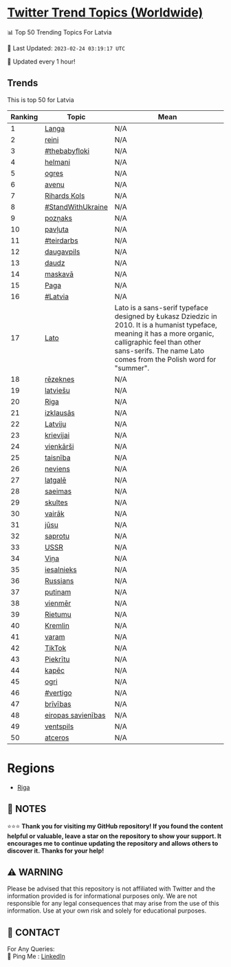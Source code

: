 [Twitter Trend Topics (Worldwide)](https://github.com/ErcinDedeoglu/Twitter-Trend-Topics)
==========


📊 Top 50 Trending Topics For Latvia

📆 Last Updated: `2023-02-24 03:19:17 UTC`

🔧 Updated every 1 hour!


## Trends

This is top 50 for Latvia

| Ranking | Topic | Mean |
| ------- | ------------ | ------------ |
| 1 | [Langa](http://twitter.com/search?q=Langa) | N/A |
| 2 | [reini](http://twitter.com/search?q=reini) | N/A |
| 3 | [#thebabyfloki](http://twitter.com/search?q=%23thebabyfloki) | N/A |
| 4 | [helmani](http://twitter.com/search?q=helmani) | N/A |
| 5 | [ogres](http://twitter.com/search?q=ogres) | N/A |
| 6 | [avenu](http://twitter.com/search?q=avenu) | N/A |
| 7 | [Rihards Kols](http://twitter.com/search?q=Rihards+Kols) | N/A |
| 8 | [#StandWithUkraine](http://twitter.com/search?q=%23StandWithUkraine) | N/A |
| 9 | [pozņaks](http://twitter.com/search?q=poz%c5%86aks) | N/A |
| 10 | [pavļuta](http://twitter.com/search?q=pav%c4%bcuta) | N/A |
| 11 | [#teirdarbs](http://twitter.com/search?q=%23teirdarbs) | N/A |
| 12 | [daugavpils](http://twitter.com/search?q=daugavpils) | N/A |
| 13 | [daudz](http://twitter.com/search?q=daudz) | N/A |
| 14 | [maskavā](http://twitter.com/search?q=maskav%c4%81) | N/A |
| 15 | [Paga](http://twitter.com/search?q=Paga) | N/A |
| 16 | [#Latvia](http://twitter.com/search?q=%23Latvia) | N/A |
| 17 | [Lato](http://twitter.com/search?q=Lato) | Lato is a sans-serif typeface designed by Łukasz Dziedzic in 2010. It is a humanist typeface, meaning it has a more organic, calligraphic feel than other sans-serifs. The name Lato comes from the Polish word for "summer". |
| 18 | [rēzeknes](http://twitter.com/search?q=r%c4%93zeknes) | N/A |
| 19 | [latviešu](http://twitter.com/search?q=latvie%c5%a1u) | N/A |
| 20 | [Riga](http://twitter.com/search?q=Riga) | N/A |
| 21 | [izklausās](http://twitter.com/search?q=izklaus%c4%81s) | N/A |
| 22 | [Latviju](http://twitter.com/search?q=Latviju) | N/A |
| 23 | [krievijai](http://twitter.com/search?q=krievijai) | N/A |
| 24 | [vienkārši](http://twitter.com/search?q=vienk%c4%81r%c5%a1i) | N/A |
| 25 | [taisnība](http://twitter.com/search?q=taisn%c4%abba) | N/A |
| 26 | [neviens](http://twitter.com/search?q=neviens) | N/A |
| 27 | [latgalē](http://twitter.com/search?q=latgal%c4%93) | N/A |
| 28 | [saeimas](http://twitter.com/search?q=saeimas) | N/A |
| 29 | [skultes](http://twitter.com/search?q=skultes) | N/A |
| 30 | [vairāk](http://twitter.com/search?q=vair%c4%81k) | N/A |
| 31 | [jūsu](http://twitter.com/search?q=j%c5%absu) | N/A |
| 32 | [saprotu](http://twitter.com/search?q=saprotu) | N/A |
| 33 | [USSR](http://twitter.com/search?q=USSR) | N/A |
| 34 | [Viņa](http://twitter.com/search?q=Vi%c5%86a) | N/A |
| 35 | [iesalnieks](http://twitter.com/search?q=iesalnieks) | N/A |
| 36 | [Russians](http://twitter.com/search?q=Russians) | N/A |
| 37 | [putinam](http://twitter.com/search?q=putinam) | N/A |
| 38 | [vienmēr](http://twitter.com/search?q=vienm%c4%93r) | N/A |
| 39 | [Rietumu](http://twitter.com/search?q=Rietumu) | N/A |
| 40 | [Kremlin](http://twitter.com/search?q=Kremlin) | N/A |
| 41 | [varam](http://twitter.com/search?q=varam) | N/A |
| 42 | [TikTok](http://twitter.com/search?q=TikTok) | N/A |
| 43 | [Piekrītu](http://twitter.com/search?q=Piekr%c4%abtu) | N/A |
| 44 | [kapēc](http://twitter.com/search?q=kap%c4%93c) | N/A |
| 45 | [ogri](http://twitter.com/search?q=ogri) | N/A |
| 46 | [#vertigo](http://twitter.com/search?q=%23vertigo) | N/A |
| 47 | [brīvības](http://twitter.com/search?q=br%c4%abv%c4%abbas) | N/A |
| 48 | [eiropas savienības](http://twitter.com/search?q=eiropas+savien%c4%abbas) | N/A |
| 49 | [ventspils](http://twitter.com/search?q=ventspils) | N/A |
| 50 | [atceros](http://twitter.com/search?q=atceros) | N/A |



# Regions

* [Riga](</Latvia/Riga.md>)



## 📝 NOTES

⭐⭐⭐ **Thank you for visiting my GitHub repository! If you found the content helpful or valuable, leave a star on the repository to show your support. It encourages me to continue updating the repository and allows others to discover it. Thanks for your help!**


## ⚠️ WARNING

Please be advised that this repository is not affiliated with Twitter and the information provided is for informational purposes only. We are not responsible for any legal consequences that may arise from the use of this information. Use at your own risk and solely for educational purposes.


## 📨 CONTACT

 For Any Queries:  
            🏓 Ping Me : [LinkedIn](https://www.linkedin.com/in/ercindedeoglu/)
